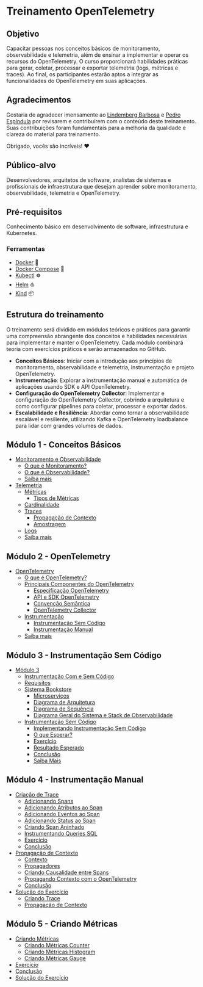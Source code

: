 # Treinamento OpenTelemetry

## Objetivo

Capacitar pessoas nos conceitos básicos de monitoramento, observabilidade e telemetria, além de ensinar a implementar e operar os recursos do OpenTelemetry. O curso proporcionará habilidades práticas para gerar, coletar, processar e exportar telemetria (logs, métricas e traces). Ao final, os participantes estarão aptos a integrar as funcionalidades do OpenTelemetry em suas aplicações.

## Agradecimentos

Gostaria de agradecer imensamente ao [Lindemberg Barbosa](https://www.linkedin.com/in/lindemberg-barbosa/) e [Pedro Espíndula](https://www.linkedin.com/in/pedroespindula/) por revisarem e contribuírem com o conteúdo deste treinamento. Suas contribuições foram fundamentais para a melhoria da qualidade e clareza do material para treinamento.

Obrigado, vocês são incríveis! ❤️

## Público-alvo

Desenvolvedores, arquitetos de software, analistas de sistemas e profissionais de infraestrutura que desejam aprender sobre monitoramento, observabilidade, telemetria e OpenTelemetry.

## Pré-requisitos

Conhecimento básico em desenvolvimento de software, infraestrutura e Kubernetes.

### Ferramentas

- [Docker](https://docs.docker.com/get-docker/) 🐳
- [Docker Compose](https://docs.docker.com/compose/install/) 🐳
- [Kubectl](https://kubernetes.io/docs/tasks/tools/install-kubectl/) ☸️
- [Helm](https://helm.sh/docs/intro/install/) ⛵
- [Kind](https://kind.sigs.k8s.io/docs/user/quick-start/) 📦

## Estrutura do treinamento

O treinamento será dividido em módulos teóricos e práticos para garantir uma compreensão abrangente dos conceitos e habilidades necessárias para implementar e manter o OpenTelemetry. Cada módulo combinará teoria com exercícios práticos e serão armazenados no GitHub.

- **Conceitos Básicos**: Iniciar com a introdução aos princípios de monitoramento, observabilidade e telemetria, instrumentação e projeto OpenTelemetry.
- **Instrumentação**: Explorar a instrumentação manual e automática de aplicações usando SDK e API OpenTelemetry.
- **Configuração do OpenTelemetry Collector**: Implementar e configuração do OpenTelemetry Collector, cobrindo a arquitetura e como configurar pipelines para coletar, processar e exportar dados.
- **Escalabilidade e Resiliência**: Abordar como tornar a observabilidade escalável e resiliente, utilizando Kafka e OpenTelemetry loadbalance para lidar com grandes volumes de dados.

## Módulo 1 - Conceitos Básicos

- [Monitoramento e Observabilidade](./docs/module-1/README.md#monitoramento-e-observabilidade)
  - [O que é Monitoramento?](./docs/module-1/README.md#o-que-é-monitoramento)
  - [O que é Observabilidade?](./docs/module-1/README.md#o-que-é-observabilidade)
  - [Saiba mais](./docs/module-1/README.md#saiba-mais)
- [Telemetria](./docs/module-1/README.md#telemetria)
  - [Métricas](./docs/module-1/README.md#métricas)
    - [Tipos de Métricas](./docs/module-1/README.md#tipos-de-métricas)
  - [Cardinalidade](./docs/module-1/README.md#cardinalidade)
  - [Traces](./docs/module-1/README.md#traces)
    - [Propagação de Contexto](./docs/module-1/README.md#propagação-de-contexto)
    - [Amostragem](./docs/module-1/README.md#amostragem)
  - [Logs](./docs/module-1/README.md#logs)
  - [Saiba mais](./docs/module-1/README.md#saiba-mais)

## Módulo 2 - OpenTelemetry

- [OpenTelemetry](./docs/module-2/README.md#opentelemetry)
  - [O que é OpenTelemetry?](./docs/module-2/README.md#o-que-é-opentelemetry)
  - [Principais Componentes do OpenTelemetry](./docs/module-2/README.md#principais-componentes-do-opentelemetry)
    - [Especificação OpenTelemetry](./docs/module-2/README.md#especificação-opentelemetry)
    - [API e SDK OpenTelemetry](./docs/module-2/README.md#api-e-sdk-opentelemetry)
    - [Convenção Semântica](./docs/module-2/README.md#convenção-semântica)
    - [OpenTelemetry Collector](./docs/module-2/README.md#opentelemetry-collector)
  - [Instrumentação](./docs/module-2/README.md#instrumentação)
    - [Instrumentação Sem Código](./docs/module-2/README.md#instrumentação-sem-código)
    - [Instrumentação Manual](./docs/module-2/README)
  - [Saiba mais](./docs/module-2/README.md#saiba-mais)
  
## Módulo 3 - Instrumentação Sem Código

- [Módulo 3](./docs/module-3/README.md)
  - [Instrumentação Com e Sem Código](./docs/module-3/README.md#instrumentação-com-e-sem-código)
  - [Requisitos](./docs/module-3/README.md#requisitos)
  - [Sistema Bookstore](./docs/module-3/README.md#sistema-bookstore)
    - [Microserviços](./docs/module-3/README.md#microserviços)
    - [Diagrama de Arquitetura](./docs/module-3/README.md#diagrama-de-arquitetura)
    - [Diagrama de Sequência](./docs/module-3/README.md#diagrama-de-sequência)
    - [Diagrama Geral do Sistema e Stack de Observabilidade](./docs/module-3/README.md#diagrama-geral-do-sistema-e-stack-de-observabilidade)
  - [Instrumentação Sem Código](./docs/module-3/instrumentação-sem-código.md)
    - [Implementando Instrumentação Sem Código](./docs/module-3/instrumentação-sem-código.md#implementando-instrumentação-sem-código)
    - [O que Esperar?](./docs/module-3/instrumentação-sem-código.md#o-que-esperar)
    - [Exercício](./docs/module-3/instrumentação-sem-código.md#exercício)
    - [Resultado Esperado](./docs/module-3/instrumentação-sem-código.md#resultado-esperado)
    - [Conclusão](./docs/module-3/instrumentação-sem-código.md#conclusão)
    - [Saiba Mais](./docs/module-3/instrumentação-sem-código.md#saiba-mais)

## Módulo 4 - Instrumentação Manual

- [Criação de Trace](./docs/module-4/criando-trace.md)
  - [Adicionando Spans](./docs/module-4/criando-trace.md#adicionando-spans)
  - [Adicionando Atributos ao Span](./docs/module-4/criando-trace.md#adicionando-atributos-ao-span)
  - [Adicionando Eventos ao Span](./docs/module-4/criando-trace.md#adicionando-eventos-ao-span)
  - [Adicionando Status ao Span](./docs/module-4/criando-trace.md#adicionando-status-ao-span)
  - [Criando Span Aninhado](./docs/module-4/criando-trace.md#criando-span-aninhado)
  - [Instrumentando Queries SQL](./docs/module-4/criando-trace.md#instrumentando-queries-sql)
  - [Exercício](./docs/module-4/criando-trace.md#exercícios)
  - [Conclusão](./docs/module-4/criando-trace.md#conclusão)
- [Propagação de Contexto](./docs/module-4/propagacao-contexto.md)
  - [Contexto](./docs/module-4/propagacao-contexto.md#contexto)
  - [Propagadores](./docs/module-4/propagacao-contexto.md#propagadores)
  - [Criando Causalidade entre Spans](./docs/module-4/propagacao-contexto.md#criando-causalidade-entre-spans)
  - [Propagando Contexto com o OpenTelemetry](./docs/module-4/propagacao-contexto.md#propagando-contexto-com-o-opentelemetry)
  - [Conclusão](./docs/module-4/propagacao-contexto.md#conclusão)
- [Solução do Exercício](./docs/module-4/solucao-exercicio/README.md)
  - [Criando Trace](./docs/module-4/solucao-exercicio/criando-trace/)
  - [Propagação de Contexto](./docs/module-4/solucao-exercicio/propagacao-contexto/)

## Módulo 5 - Criando Métricas

- [Criando Métricas](./docs/module-5/criando-metrica.md)
  - [Criando Métricas Counter](./docs/module-5/criando-metrica.md#criando-métricas-counter)
  - [Criando Métricas Histogram](./docs/module-5/criando-metrica.md#criando-métricas-histogram)
  - [Criando Métricas Gauge](./docs/module-5/criando-metrica.md#criando-métricas-gauge)
- [Exercício](./docs/module-5/criando-metrica.md#exercício)
- [Conclusão](./docs/module-5/criando-metrica.md#conclusão)
- [Solução do Exercício](./docs/module-5/solucao-exercicio/criando-metrica/)
